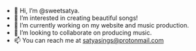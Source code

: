 - 👋 Hi, I’m @sweetsatya.
- 👀 I’m interested in creating beautiful songs!
- 🌱 I’m currently working on my website and music production.
- 💞️ I’m looking to collaborate on producing music.
- 📫 You can reach me at satyasings@protonmail.com

<!---
sweetsatya/sweetsatya is a ✨ special ✨ repository because its `README.md` (this file) appears on your GitHub profile.
You can click the Preview link to take a look at your changes.
--->
